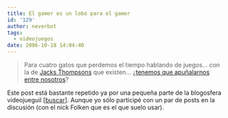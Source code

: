 ```yaml
---
title: El gamer es un lobo para el gamer
id: '129'
author: neverbot
tags:
  - videojuegos
date: 2006-10-18 14:04:40
---
```


> Para cuatro gatos que perdemos el tiempo hablando de juegos... con la de [Jacks Thompsons](http://en.wikipedia.org/wiki/Jack_Thompson_(attorney)) que existen... ¿[tenemos que apuñalarnos entre nosotros](http://www.redemptiondenied.com/2006/10/212.php#comments)?

Este post está bastante repetido ya por una pequeña parte de la blogosfera videojueguil \[[buscar](http://www.google.es/search?q=%22el%20gamer%20es%20un%20lobo%20para%20el%20gamer%22)\]. Aunque yo sólo participé con un par de posts en la discusión (con el nick Folken que es el que suelo usar).